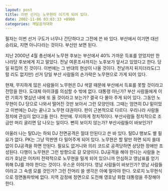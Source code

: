 ```yaml
---
layout: post
title: 이번 선거는 노무현이 이기게 되어 있다.
date: 2002-11-06 03:03:33 +0900
categories: 깨달음의대화
---
```

필자는 이번 선거 구도가 너무나 간단하다고 그전에 쓴 바 있다. 부산에서 이기면 대선 승리요, 지면 아니다라는 것이다. 부산만 보면 된다.
  

  
지난 2000년 4월 총선에서 노무현 후보는 부산에서 40% 가까운 득표를 얻었지만 한나라당 후보에게 지고 말았다. 전날 여론조사까지는 노후보가 앞서고 있었다고 한다. 당일 뒤집어 진 것이다. 이번에는 그 반대의 현상이 나올 것이다. 전날까지 뒤지더라도(그럴 리도 없지만) 선거 당일 부산 사람들의 손가락은 노무현으로 가게 되어 있다.
  

  
현재, 무지하게 많은 사람들이 노무현은 DJ 색깔 때문에 부산에서 득표를 못할 것이라고 전망을 한다. 도대체 아이큐를 의심할 수 밖에 없다. 대통령 아닌가? 부산 사람들에게 이런 기회가 몇십년 내에 또 올 것이라고 보는가? 결국 다 몰아 주게 되어 있다. 그동안 노무현이 DJ 당으로 나와서 떨어진 것만 보아서 그런 모양인데. 그때는 엄연히 DJ 밑이었고 이번에는 DJ는 끝나고 노무현 대권이다. 판이 근본적으로 다르다. 우리나라 사람들 정치에 관심이 없다고들 한다. 천만에. 무지하게 정치적이다. 부산사람들 정치적으로 조금만 머리 굴리면 답 나오는 일이다. 뻔히 보이지 않는가? 부산사람들이 바보인가?
  

  
아울러 나는 탈DJ는 하되 DJ 전면공격은 절대 안된다고 쓴 바 있다. 탈DJ 행보도 별 필요가 없다. PK는 그냥 막판엔 다 밀어주게 되어 있다. 노무현은 할 말만 하면 되지 쓸데 없이 DJ공격을 하면 안된다. 필요도 없거니와 의리 코드로 공격당하면 상당한 장애만 조성된다. 다행이 노무현은 그런 방향으로 갈 모양이다. DJ공격을 해야 한다는 사람들 논리가 호남은 어차피 전략적으로 노무현을 밀게 되어 있으니까 안심하고 영남표를 얻기 위해 DJ를 까야 한다는 것이다. 우스운 이야기다. 영남 사람들이 바보인가? 영남 사람들이라고 그 속셈 모를 것인가? 그런 잔머리 쓸 생각은 아예 말아야 한다. 오로지 노무현식으로 정면돌파밖에 없다. 지역 감정에 정면으로 도전해 영호남 화합 대통령을 주장해야 한다.
